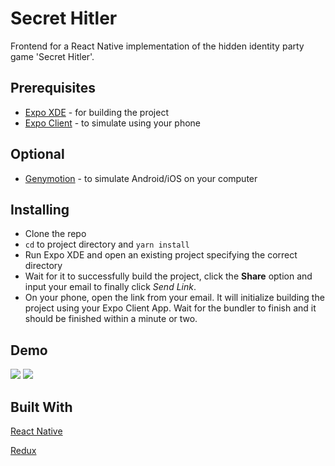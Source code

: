 # Secret Hitler
Frontend for a React Native implementation of the hidden identity party game 'Secret Hitler'.

## Prerequisites
- [Expo XDE](https://expo.io/tools#xde) - for building the project
- [Expo Client](https://expo.io/tools#client) - to simulate using your phone

## Optional

- [Genymotion](https://www.genymotion.com/desktop/) - to simulate Android/iOS on your computer

## Installing

- Clone the repo
- `cd` to project directory and `yarn install`
- Run Expo XDE and open an existing project specifying the correct directory
- Wait for it to successfully build the project, click the **Share** option and input your email to finally click *Send Link*.
- On your phone, open the link from your email. It will initialize building the project using your Expo Client App. Wait for the bundler to finish and it should be finished within a minute or two.

## Demo

![](https://i.imgur.com/55uESCl.png) ![](https://i.imgur.com/GiWTi2Z.png)

## Built With

[React Native](https://facebook.github.io/react-native/)

[Redux](https://redux.js.org/)